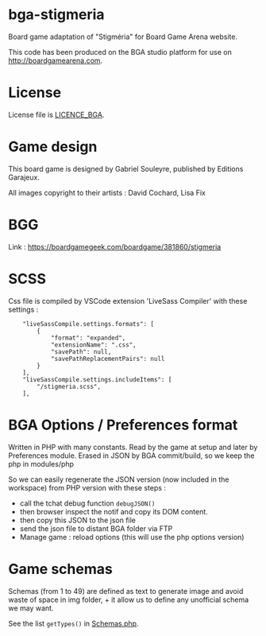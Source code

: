 # bga-stigmeria
Board game adaptation of "Stigméria" for Board Game Arena website.

This code has been produced on the BGA studio platform for use on http://boardgamearena.com.

# License
License file is [LICENCE_BGA](/LICENCE_BGA).

# Game design
This board game is designed by Gabriel Souleyre, published by Editions Garajeux.

All images copyright to their artists : 
David Cochard,
Lisa Fix

# BGG
Link : https://boardgamegeek.com/boardgame/381860/stigmeria

# SCSS

Css file is compiled by VSCode extension 'LiveSass Compiler' with these settings :
```
    "liveSassCompile.settings.formats": [
        {
            "format": "expanded",
            "extensionName": ".css",
            "savePath": null,
            "savePathReplacementPairs": null
        }
    ],  
    "liveSassCompile.settings.includeItems": [
        "/stigmeria.scss",
    ],
```

# BGA Options / Preferences format

Written in PHP with many constants.
Read by the game at setup and later by Preferences module.
Erased in JSON by BGA commit/build, so we keep the php in modules/php

So we can easily regenerate the JSON version (now included in the workspace) from PHP version with these steps :

- call the tchat debug function `debugJSON()`
- then browser inspect the notif and copy its DOM content. 
- then copy this JSON to the json file 
- send the json file to distant BGA folder via FTP
- Manage game : reload options (this will use the php options version)

# Game schemas

Schemas (from 1 to 49) are defined as text to generate image and avoid waste of space in img folder, + it allow us to define any unofficial schema we may want.

See the list `getTypes()` in [Schemas.php](/modules/php/Managers/Schemas.php).